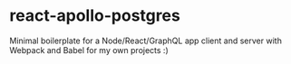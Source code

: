 # react-apollo-postgres
Minimal boilerplate for a Node/React/GraphQL app client and server with Webpack and Babel for my own projects :)

